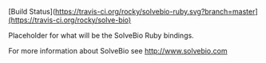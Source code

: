 [Build Status](https://travis-ci.org/rocky/solvebio-ruby.svg?branch=master](https://travis-ci.org/rocky/solve-bio)

Placeholder for what will be the SolveBio Ruby bindings.

For more information about SolveBio see http://www.solvebio.com
